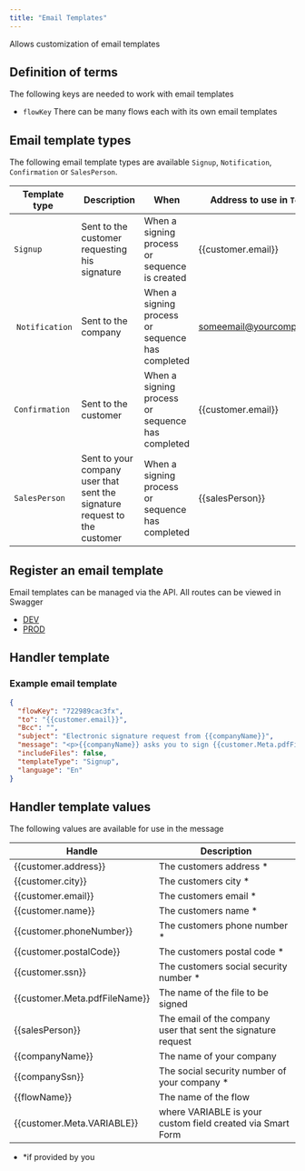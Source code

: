 ```yaml
---
title: "Email Templates"
---
```


Allows customization of email templates

## Definition of terms

The following keys are needed to work with email templates

- `flowKey` There can be many flows each with its own email templates

## Email template types

The following email template types are available `Signup`, `Notification`,
`Confirmation` or `SalesPerson`.

| Template type   |  Description                                                              | When                                             | Address to use in `To` field |
| --------------- | ------------------------------------------------------------------------- | ------------------------------------------------ | ---------------------------- |
| `Signup`        | Sent to the customer requesting his signature                             | When a signing process or sequence is created    | {{customer.email}}           |
|  `Notification` | Sent to the company                                                       | When a signing process or sequence has completed | someemail@yourcompany.com    |
| `Confirmation`  | Sent to the customer                                                      | When a signing process or sequence has completed | {{customer.email}}           |
| `SalesPerson`   | Sent to your company user that sent the signature request to the customer | When a signing process or sequence has completed | {{salesPerson}}              |

## Register an email template

Email templates can be managed via the API. All routes can be viewed in Swagger

- [DEV](https://onboardingdev.taktikal.is/api/swagger-ui/#/email%20template)
- [PROD](https://onboarding.taktikal.is/api/swagger-ui/#/email%20template)

## Handler template

### Example email template

```json
{
  "flowKey": "722989cac3fx",
  "to": "{{customer.email}}",
  "Bcc": "",
  "subject": "Electronic signature request from {{companyName}}",
  "message": "<p>{{companyName}} asks you to sign {{customer.Meta.pdfFileName}}</p>",
  "includeFiles": false,
  "templateType": "Signup",
  "language": "En"
}
```

## Handler template values

The following values are available for use in the message

| Handle                        |  Description                                                  |
| ----------------------------- | ------------------------------------------------------------- |
| {{customer.address}}          | The customers address \*                                      |
| {{customer.city}}             | The customers city \*                                         |
| {{customer.email}}            | The customers email \*                                        |
| {{customer.name}}             | The customers name \*                                         |
| {{customer.phoneNumber}}      | The customers phone number \*                                 |
| {{customer.postalCode}}       | The customers postal code \*                                  |
| {{customer.ssn}}              | The customers social security number \*                       |
| {{customer.Meta.pdfFileName}} | The name of the file to be signed                             |
| {{salesPerson}}               | The email of the company user that sent the signature request |
| {{companyName}}               | The name of your company                                      |
| {{companySsn}}                | The social security number of your company \*                 |
| {{flowName}}                  | The name of the flow                                          |
| {{customer.Meta.VARIABLE}}    | where VARIABLE is your custom field created via Smart Form    |

- \*if provided by you
